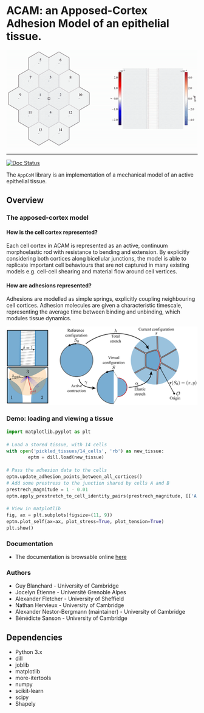 # ACAM: an **A**pposed-**C**ortex **A**dhesion **M**odel of an epithelial tissue.

![AppCoM](docs/Figures/simulation.gif)

<hr/>

[![Doc Status](https://readthedocs.org/projects/appcom/badge/?version=latest)](https://appcom.readthedocs.io/en/latest/)

The `AppCoM` library is an implementation of a mechanical model of an active epithelial tissue.  

## Overview

### The apposed-cortex model

#### How is the cell cortex represented?

Each cell cortex in ACAM is represented as an active, continuum morphoelastic rod with resistance to bending and extension.  By explicitly considering both cortices along bicellular junctions, the model is able to replicate important cell behaviours that are not captured in many existing models e.g. cell-cell shearing and material flow around cell vertices.

#### How are adhesions represented?

Adhesions are modelled as simple springs, explicitly coupling neighbouring cell cortices.  Adhesion molecules are given a characteristic timescale, representing the average time between binding and unbinding, which modules tissue dynamics.

![AppCoM](docs/Figures/model.png)

### Demo: loading and viewing a tissue

```python
import matplotlib.pyplot as plt

# Load a stored tissue, with 14 cells
with open('pickled_tissues/14_cells', 'rb') as new_tissue:
        eptm = dill.load(new_tissue)

# Pass the adhesion data to the cells
eptm.update_adhesion_points_between_all_cortices()
# Add some prestress to the junction shared by cells A and B
prestrech_magnitude = 1 - 0.01
eptm.apply_prestretch_to_cell_identity_pairs(prestrech_magnitude, [['A','B']])

# View in matplotlib
fig, ax = plt.subplots(figsize=(11, 9))
eptm.plot_self(ax=ax, plot_stress=True, plot_tension=True)
plt.show()
```

### Documentation

* The documentation is browsable online [here](https://appcom.readthedocs.io/en/latest/)

### Authors

* Guy Blanchard - University of Cambridge
* Jocelyn Étienne - Université Grenoble Alpes
* Alexander Fletcher - University of Sheffield
* Nathan Hervieux - University of Cambridge
* Alexander Nestor-Bergmann (maintainer) - University of Cambridge
* Bénédicte Sanson - University of Cambridge

## Dependencies

- Python 3.x
- dill
- joblib
- matplotlib
- more-itertools
- numpy
- scikit-learn
- scipy
- Shapely
